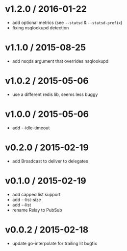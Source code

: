 
v1.2.0 / 2016-01-22
==================

  * add optional metrics (see `--statsd` & `--statsd-prefix`)
  * fixing nsqlookupd detection

v1.1.0 / 2015-08-25
==================

  * add nsqds argument that overrides nsqlookupd


v1.0.2 / 2015-05-06
===================

  * use a different redis lib, seems less buggy

v1.0.0 / 2015-05-06
===================

  * add --idle-timeout

v0.2.0 / 2015-02-19
===================

  * add Broadcast to deliver to delegates

v0.1.0 / 2015-02-19
===================

  * add capped list support
  * add --list-size
  * add --list
  * rename Relay to PubSub

v0.0.2 / 2015-02-18
===================

 - update go-interpolate for trailing lit bugfix

